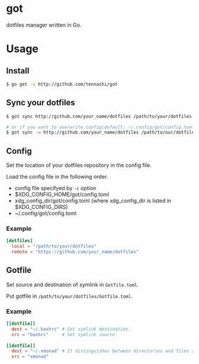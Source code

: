 # got
dotfiles manager written in Go.

# Usage
## Install
```bash
$ go get -u http://github.com/tennashi/got
```

## Sync your dotfiles
```bash
$ got sync http://github.com/your_name/dotfiles /path/to/your/dotfiles

# or if you want to overwrite config(default: ~/.config/got/config.toml)
$ got sync -w http://github.com/your_name/dotfiles /path/to/our/dotfiles
```

## Config
Set the location of your dotfiles repository in the config file.

Load the config file in the following order.
* config file specifyed by `-c` option
* $XDG_CONFIG_HOME/got/config.toml
* xdg_config_dir/got/config.toml (where xdg_config_dir is listed in $XDG_CONFIG_DIRS)
* ~/.config/got/config.toml

### Example
```toml
[dotfiles]
  local = "/path/to/your/dotfiles"
  remote = "https://github.com/your_name/dotfiles"

```

## Gotfile
Set source and destination of symlink in `Gotfile.toml`.

Put gotfile in `/path/to/your/dotfiles/Gotfile.toml`.

### Example
```toml
[[dotfile]]
  dest = "~/.bashrc" # Set symlink destination.
  src = "bashrc"     # Set symlink source.
  
[[dotfile]]
  dest = "~/.xmonad" # It distinguishes between directories and files automatically.
  src = "xmonad"
```
